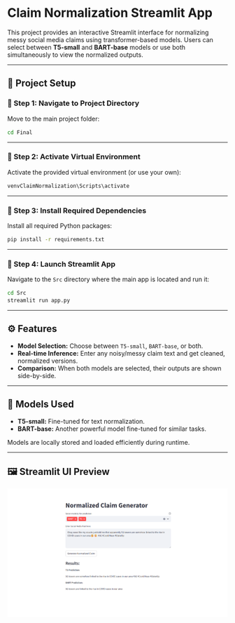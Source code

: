 # Claim Normalization Streamlit App

This project provides an interactive Streamlit interface for normalizing messy social media claims using transformer-based models. Users can select between **T5-small** and **BART-base** models or use both simultaneously to view the normalized outputs.

---

## 📁 Project Setup

### 🔹 Step 1: Navigate to Project Directory

Move to the main project folder:

```bash
cd Final
```

---

### 🔹 Step 2: Activate Virtual Environment

Activate the provided virtual environment (or use your own):

```bash
venvClaimNormalization\Scripts\activate
```

---

### 🔹 Step 3: Install Required Dependencies

Install all required Python packages:

```bash
pip install -r requirements.txt
```

---

### 🔹 Step 4: Launch Streamlit App

Navigate to the `Src` directory where the main app is located and run it:

```bash
cd Src
streamlit run app.py
```

---

## ⚙️ Features

* **Model Selection:** Choose between `T5-small`, `BART-base`, or both.
* **Real-time Inference:** Enter any noisy/messy claim text and get cleaned, normalized versions.
* **Comparison:** When both models are selected, their outputs are shown side-by-side.

---

## 🤖 Models Used

* **T5-small:** Fine-tuned for text normalization.
* **BART-base:** Another powerful model fine-tuned for similar tasks.

Models are locally stored and loaded efficiently during runtime.

---

## 🖼️ Streamlit UI Preview

<img src="./Result&plot/Streamlit_UI.png" alt="Streamlit App Interface" width="w-full">
